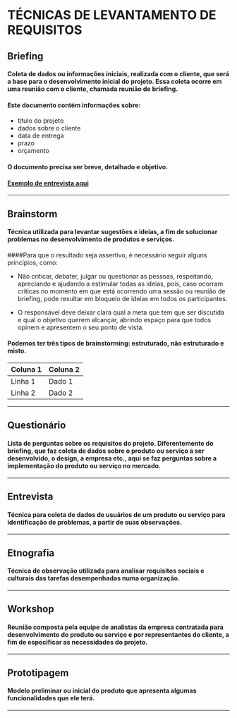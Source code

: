 # TÉCNICAS DE LEVANTAMENTO DE REQUISITOS

## Briefing
#### Coleta de dados ou informações iniciais, realizada com o cliente, que será a base para o desenvolvimento inicial do projeto. Essa coleta ocorre em uma reunião com o cliente, chamada reunião de briefing.
#### Este documento contém informações sobre:
- título do projeto
- dados sobre o cliente 
- data de entrega 
- prazo
- orçamento
#### O documento precisa ser breve, detalhado e objetivo.

#### [Exemplo de entrevista aqui](https://recursosdidaticos.senai.br/uploads/arquivo/641aec27811c0/docs/podCast_cod_FrontEnd.pdf)
---

## Brainstorm
#### Técnica utilizada para levantar sugestões e ideias, a fim de solucionar problemas no desenvolvimento de produtos e serviços.

####Para que o resultado seja assertivo, é necessário seguir alguns princípios, como:

- Não criticar, debater, julgar ou questionar as pessoas, respeitando, apreciando e ajudando a estimular todas as ideias, pois, caso ocorram críticas no momento em que está ocorrendo uma sessão ou reunião de briefing, pode resultar em bloqueio de ideias em todos os participantes.

- O responsável deve deixar clara qual a meta que tem que ser discutida e qual o objetivo querem alcançar, abrindo espaço para que todos opinem e apresentem o seu ponto de vista.

#### Podemos ter três tipos de brainstorming: estruturado, não estruturado e misto.

| Coluna 1 | Coluna 2 |
|----------|----------|
| Linha 1  | Dado 1   |
| Linha 2  | Dado 2   |

---

## Questionário
#### Lista de perguntas sobre os requisitos do projeto. Diferentemente do briefing, que faz coleta de dados sobre o produto ou serviço a ser desenvolvido, o design, a empresa etc., aqui se faz perguntas sobre a implementação do produto ou serviço no mercado.


---

## Entrevista
#### Técnica para coleta de dados de usuários de um produto ou serviço para identificação de problemas, a partir de suas observações.


---

## Etnografia
#### Técnica de observação utilizada para analisar requisitos sociais e culturais das tarefas desempenhadas numa organização.


---

## Workshop
#### Reunião composta pela equipe de analistas da empresa contratada para desenvolvimento do produto ou serviço e por representantes do cliente, a fim de especificar as necessidades do projeto.


---

## Prototipagem
#### Modelo preliminar ou inicial do produto que apresenta algumas funcionalidades que ele terá.


---
